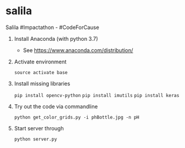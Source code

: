 # salila
Salila #Impactathon - #CodeForCause

1. Install Anaconda (with python 3.7)
   * See https://www.anaconda.com/distribution/

2. Activate environment

   `source activate base`

3. Install missing libraries

   `pip install opencv-python`
   `pip install imutils`
   `pip install keras`


4. Try out the code via commandline

   `python get_color_grids.py -i phBottle.jpg -n pH`

5. Start server through

   `python server.py`

